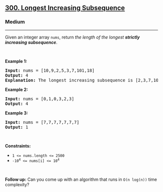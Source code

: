 <h2><a href="https://leetcode.com/problems/longest-increasing-subsequence/solutions/">300. Longest Increasing Subsequence</a></h2><h3>Medium</h3><hr><p>Given an integer array <code>nums</code>, return <em>the length of the longest <strong>strictly increasing </strong></em><span data-keyword="subsequence-array"><em><strong>subsequence</strong></em></span>.</p>

<p>&nbsp;</p>
<p><strong class="example">Example 1:</strong></p>

<pre>
<strong>Input:</strong> nums = [10,9,2,5,3,7,101,18]
<strong>Output:</strong> 4
<strong>Explanation:</strong> The longest increasing subsequence is [2,3,7,101], therefore the length is 4.
</pre>

<p><strong class="example">Example 2:</strong></p>

<pre>
<strong>Input:</strong> nums = [0,1,0,3,2,3]
<strong>Output:</strong> 4
</pre>

<p><strong class="example">Example 3:</strong></p>

<pre>
<strong>Input:</strong> nums = [7,7,7,7,7,7,7]
<strong>Output:</strong> 1
</pre>

<p>&nbsp;</p>
<p><strong>Constraints:</strong></p>

<ul>
	<li><code>1 &lt;= nums.length &lt;= 2500</code></li>
	<li><code>-10<sup>4</sup> &lt;= nums[i] &lt;= 10<sup>4</sup></code></li>
</ul>

<p>&nbsp;</p>
<p><b>Follow up:</b>&nbsp;Can you come up with an algorithm that runs in&nbsp;<code>O(n log(n))</code> time complexity?</p>

